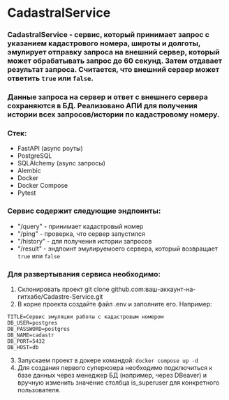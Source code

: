 # CadastralService
### CadastralService - сервис, который принимает запрос с указанием кадастрового номера, широты и долготы, эмулирует отправку запроса на внешний сервер, который может обрабатывать запрос до 60 секунд. Затем отдавает результат запроса. Считается, что внешний сервер может ответить `true` или `false`.
### Данные запроса на сервер и ответ с внешнего сервера сохраняются в БД. Реализовано АПИ для получения истории всех запросов/истории по кадастровому номеру.
### Стек:
* FastAPI (async роуты)
* PostgreSQL
* SQLAlchemy (async запросы)
* Alembic
* Docker
* Docker Compose
* Pytest
### Сервис содержит следующие эндпоинты:
* "/query" - принимает кадастровый номер
* "/ping" - проверка, что  сервер запустился
* "/history" - для получения истории запросов
* "/result" - эндпоинт эмулируемоего сервера, который возвращает `true` или `false`
### Для развертывания сервиса необходимо:
1. Склонировать проект git clone github.com:ваш-аккаунт-на-гитхабе/Cadastre-Service.git
2. В корне проекта создайте файл .env и заполните его. Например:
```
TITLE=Сервис эмуляции работы с кадастровым номером
DB_USER=postgres
DB_PASSWORD=postgres
DB_NAME=cadastr
DB_PORT=5432
DB_HOST=db
```
3. Запускаем проект в докере командой:
```docker compose up -d```
4. Для создания первого суперюзера необходимо подключиться к базе данных через менеджер БД (например, через DBeaver) и вручную изменить значение столбца is_superuser для конкретного пользователя.